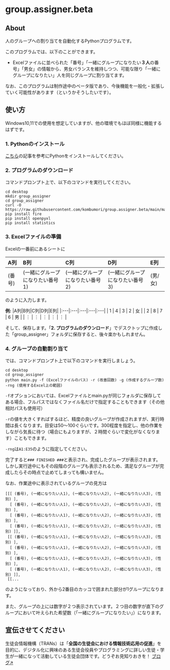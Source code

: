 # group.assigner.beta
## About
人のグループへの割り当てを自動化するPythonプログラムです。

このプログラムでは、以下のことができます。

- Excelファイルに並べられた「番号」「一緒にグループになりたい**３人**の番号」「男女」の情報から、男女バランスを維持しつつ、可能な限り「一緒にグループになりたい」人を同じグループに割り当てます。

なお、このプログラムは制作途中のベータ版であり、今後機能を一般化・拡張していく可能性があります（というかそうしたいです）。

## 使い方
Windows10,11での使用を想定していますが、他の環境でもほぼ同様に機能するはずです。
### 1. Pythonのインストール
[こちら](https://www.python.jp/install/windows/install.html)の記事を参考にPythonをインストールしてください。
### 2. プログラムのダウンロード
コマンドプロンプト上で、以下のコマンドを実行してください。
```
cd desktop
mkdir group_assigner
cd group_assigner
curl -O https://raw.githubusercontent.com/kombumori/group.assigner.beta/main/main.py
pip install fire
pip install openpyxl
pip install statistics
```
### 3. Excelファイルの準備
Excelの一番前にあるシートに

|A列|B列|C列|D列|E列|
|:---|:---|:---|:---|:---|
| (番号) | (一緒にグループになりたい番号1) | (一緒にグループになりたい番号2) | (一緒にグループになりたい番号3) | (男/女) |

のように入力します。

**例:**
|A列|B列|C列|D列|E列|
|:---|:---|:---|:---|:---|
| 1 | 4 | 3 | 2 | 女 |
| 2 | 8 | 7 | 6 | 男 |
| ︙ | ︙ | ︙ | ︙ | ︙ |

そして、保存します。「**2. プログラムのダウンロード**」でデスクトップに作成した「group_assigner」フォルダに保存すると、後々楽かもしれません。

### 4. グループの自動割り当て
では、コマンドプロンプト上で以下のコマンドを実行しましょう。
```
cd desktop
cd group_assigner
python main.py -f (Excelファイルのパス) -r (改善回数) -g (作成するグループ数) -rng (使用するExcel上の範囲)
```
`-f`オプションにおいては、Excelファイルとmain.pyが同じフォルダに保存してある場合、フルパスではなくファイル名だけで指定することもできます（その他相対パスも使用可）

`-r`の値を大きくすればするほど、精度の良いグループが作成されますが、実行時間は長くなります。目安は50〜100ぐらいです。300程度を指定し、他の作業をしながら気長に待つ（場合にもよりますが、２時間ぐらいで変化がなくなります）こともできます。

`-rng`は`A1:E35`のように指定してください。

完了すると`### FINISHED ###`と表示され、完成したグループが表示されます。しかし実行途中にもその段階のグループも表示されるため、満足なグループが完成したらその時点で止めてしまっても構いません。

なお、作業途中に表示されているグループの見方は
```
[[[ (番号), (一緒になりたい人1), (一緒になりたい人2), (一緒になりたい人3), (性別) ],
  [ (番号), (一緒になりたい人1), (一緒になりたい人2), (一緒になりたい人3), (性別) ],
  [ (番号), (一緒になりたい人1), (一緒になりたい人2), (一緒になりたい人3), (性別) ],
  [ (番号), (一緒になりたい人1), (一緒になりたい人2), (一緒になりたい人3), (性別) ]],
 [[ (番号), (一緒になりたい人1), (一緒になりたい人2), (一緒になりたい人3), (性別) ],
  [ (番号), (一緒になりたい人1), (一緒になりたい人2), (一緒になりたい人3), (性別) ],
  [ (番号), (一緒になりたい人1), (一緒になりたい人2), (一緒になりたい人3), (性別) ],
  [ (番号), (一緒になりたい人1), (一緒になりたい人2), (一緒になりたい人3), (性別) ]],
 [[...
```
のようになっており、外から2番目のカッコで囲まれた部分が1グループになります。

また、グループの上には数字が２つ表示されています。２つ目の数字が直下のグループにおいて叶えられた希望数（「一緒にグループになりたい」）になります。

## 宣伝させてください
生徒会情報機構（TRANs）は「**全国の生徒会における情報技術応用の促進**」を目的に、デジタル化に興味のある生徒会役員やプログラミングに詳しい生徒・学生が一緒になって活動している生徒会団体です。どうぞお見知りおきを！ [ブログ↗︎](https://zenn.dev/p/trans)
